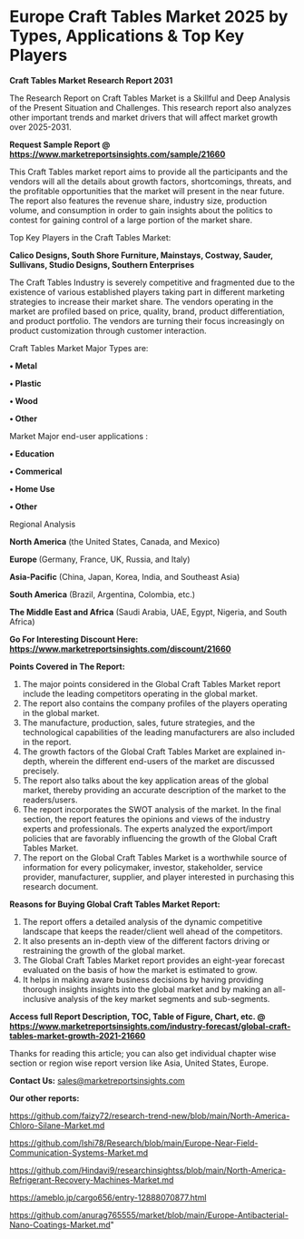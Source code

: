 # Europe Craft Tables Market 2025 by Types, Applications & Top Key Players

<strong>Craft Tables Market Research Report 2031</strong>

The Research Report on Craft Tables Market is a Skillful and Deep Analysis of the Present Situation and Challenges. This research report also analyzes other important trends and market drivers that will affect market growth over 2025-2031.

<strong>Request Sample Report @ <a href=https://www.marketreportsinsights.com/sample/21660>https://www.marketreportsinsights.com/sample/21660</a></strong>

This Craft Tables market report aims to provide all the participants and the vendors will all the details about growth factors, shortcomings, threats, and the profitable opportunities that the market will present in the near future. The report also features the revenue share, industry size, production volume, and consumption in order to gain insights about the politics to contest for gaining control of a large portion of the market share.

Top Key Players in the Craft Tables Market:

<strong>Calico Designs, South Shore Furniture, Mainstays, Costway, Sauder, Sullivans, Studio Designs, Southern Enterprises</strong>

The Craft Tables Industry is severely competitive and fragmented due to the existence of various established players taking part in different marketing strategies to increase their market share. The vendors operating in the market are profiled based on price, quality, brand, product differentiation, and product portfolio. The vendors are turning their focus increasingly on product customization through customer interaction.

Craft Tables Market Major Types are:

<strong>• Metal

• Plastic

• Wood

• Other</strong>

Market Major end-user applications :

<strong>• Education

• Commerical

• Home Use

• Other</strong>

Regional Analysis

</u><strong><b>North America</b></strong> (the United States, Canada, and Mexico)

<strong><b>Europe </b></strong>(Germany, France, UK, Russia, and Italy)

<strong><b>Asia-Pacific</b></strong> (China, Japan, Korea, India, and Southeast Asia)

<strong><b>South America</b></strong> (Brazil, Argentina, Colombia, etc.)

<strong><b>The Middle East and Africa</b></strong> (Saudi Arabia, UAE, Egypt, Nigeria, and South Africa)

<strong>Go For Interesting Discount Here: <a href=https://www.marketreportsinsights.com/discount/21660>https://www.marketreportsinsights.com/discount/21660</a></strong>

<strong>Points Covered in The Report:</strong>
<ol>
  <li>The major points considered in the Global Craft Tables Market report include the leading competitors operating in the global market.</li>
  <li>The report also contains the company profiles of the players operating in the global market.</li>
  <li>The manufacture, production, sales, future strategies, and the technological capabilities of the leading manufacturers are also included in the report.</li>
  <li>The growth factors of the Global Craft Tables Market are explained in-depth, wherein the different end-users of the market are discussed precisely.</li>
  <li>The report also talks about the key application areas of the global market, thereby providing an accurate description of the market to the readers/users.</li>
  <li>The report incorporates the SWOT analysis of the market. In the final section, the report features the opinions and views of the industry experts and professionals. The experts analyzed the export/import policies that are favorably influencing the growth of the Global Craft Tables Market.</li>
  <li>The report on the Global Craft Tables Market is a worthwhile source of information for every policymaker, investor, stakeholder, service provider, manufacturer, supplier, and player interested in purchasing this research document.</li>
</ol>
<strong>Reasons for Buying Global Craft Tables Market Report:</strong>

<ol>
  <li>The report offers a detailed analysis of the dynamic competitive landscape that keeps the reader/client well ahead of the competitors.</li>
  <li>It also presents an in-depth view of the different factors driving or restraining the growth of the global market.</li>
  <li>The Global Craft Tables Market report provides an eight-year forecast evaluated on the basis of how the market is estimated to grow.</li>
  <li>It helps in making aware business decisions by having providing thorough insights insights into the global market and by making an all-inclusive analysis of the key market segments and sub-segments.</li>
</ol>
<strong>Access full Report Description, TOC, Table of Figure, Chart, etc. @ <a href=https://www.marketreportsinsights.com/industry-forecast/global-craft-tables-market-growth-2021-21660>https://www.marketreportsinsights.com/industry-forecast/global-craft-tables-market-growth-2021-21660</a></strong>


Thanks for reading this article; you can also get individual chapter wise section or region wise report version like Asia, United States, Europe.

<strong>Contact Us:</strong>
sales@marketreportsinsights.com

<strong>Our other reports:</strong>

<a href=https://github.com/faizy72/research-trend-new/blob/main/North-America-Chloro-Silane-Market.md>https://github.com/faizy72/research-trend-new/blob/main/North-America-Chloro-Silane-Market.md</a>

<a href=https://github.com/Ishi78/Research/blob/main/Europe-Near-Field-Communication-Systems-Market.md>https://github.com/Ishi78/Research/blob/main/Europe-Near-Field-Communication-Systems-Market.md</a>

<a href=https://github.com/Hindavi9/researchinsightss/blob/main/North-America-Refrigerant-Recovery-Machines-Market.md>https://github.com/Hindavi9/researchinsightss/blob/main/North-America-Refrigerant-Recovery-Machines-Market.md</a>

<a href=https://ameblo.jp/cargo656/entry-12888070877.html>https://ameblo.jp/cargo656/entry-12888070877.html</a>

<a href=https://github.com/anurag765555/market/blob/main/Europe-Antibacterial-Nano-Coatings-Market.md>https://github.com/anurag765555/market/blob/main/Europe-Antibacterial-Nano-Coatings-Market.md</a>"
